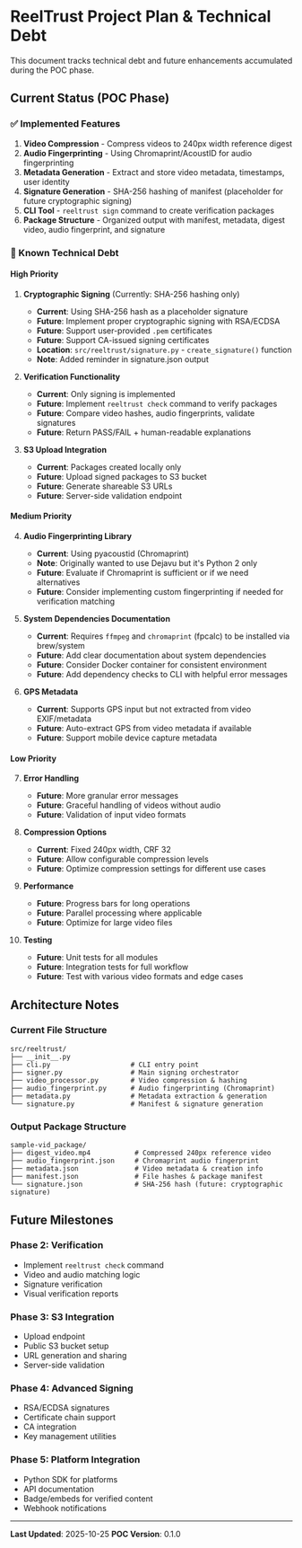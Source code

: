 # ReelTrust Project Plan & Technical Debt

This document tracks technical debt and future enhancements accumulated during the POC phase.

## Current Status (POC Phase)

### ✅ Implemented Features

1. **Video Compression** - Compress videos to 240px width reference digest
2. **Audio Fingerprinting** - Using Chromaprint/AcoustID for audio fingerprinting
3. **Metadata Generation** - Extract and store video metadata, timestamps, user identity
4. **Signature Generation** - SHA-256 hashing of manifest (placeholder for future cryptographic signing)
5. **CLI Tool** - `reeltrust sign` command to create verification packages
6. **Package Structure** - Organized output with manifest, metadata, digest video, audio fingerprint, and signature

### 🔧 Known Technical Debt

#### High Priority

1. **Cryptographic Signing** (Currently: SHA-256 hashing only)
   - **Current**: Using SHA-256 hash as a placeholder signature
   - **Future**: Implement proper cryptographic signing with RSA/ECDSA
   - **Future**: Support user-provided `.pem` certificates
   - **Future**: Support CA-issued signing certificates
   - **Location**: `src/reeltrust/signature.py` - `create_signature()` function
   - **Note**: Added reminder in signature.json output

2. **Verification Functionality**
   - **Current**: Only signing is implemented
   - **Future**: Implement `reeltrust check` command to verify packages
   - **Future**: Compare video hashes, audio fingerprints, validate signatures
   - **Future**: Return PASS/FAIL + human-readable explanations

3. **S3 Upload Integration**
   - **Current**: Packages created locally only
   - **Future**: Upload signed packages to S3 bucket
   - **Future**: Generate shareable S3 URLs
   - **Future**: Server-side validation endpoint

#### Medium Priority

4. **Audio Fingerprinting Library**
   - **Current**: Using pyacoustid (Chromaprint)
   - **Note**: Originally wanted to use Dejavu but it's Python 2 only
   - **Future**: Evaluate if Chromaprint is sufficient or if we need alternatives
   - **Future**: Consider implementing custom fingerprinting if needed for verification matching

5. **System Dependencies Documentation**
   - **Current**: Requires `ffmpeg` and `chromaprint` (fpcalc) to be installed via brew/system
   - **Future**: Add clear documentation about system dependencies
   - **Future**: Consider Docker container for consistent environment
   - **Future**: Add dependency checks to CLI with helpful error messages

6. **GPS Metadata**
   - **Current**: Supports GPS input but not extracted from video EXIF/metadata
   - **Future**: Auto-extract GPS from video metadata if available
   - **Future**: Support mobile device capture metadata

#### Low Priority

7. **Error Handling**
   - **Future**: More granular error messages
   - **Future**: Graceful handling of videos without audio
   - **Future**: Validation of input video formats

8. **Compression Options**
   - **Current**: Fixed 240px width, CRF 32
   - **Future**: Allow configurable compression levels
   - **Future**: Optimize compression settings for different use cases

9. **Performance**
   - **Future**: Progress bars for long operations
   - **Future**: Parallel processing where applicable
   - **Future**: Optimize for large video files

10. **Testing**
    - **Future**: Unit tests for all modules
    - **Future**: Integration tests for full workflow
    - **Future**: Test with various video formats and edge cases

## Architecture Notes

### Current File Structure

```
src/reeltrust/
├── __init__.py
├── cli.py                    # CLI entry point
├── signer.py                 # Main signing orchestrator
├── video_processor.py        # Video compression & hashing
├── audio_fingerprint.py      # Audio fingerprinting (Chromaprint)
├── metadata.py               # Metadata extraction & generation
└── signature.py              # Manifest & signature generation
```

### Output Package Structure

```
sample-vid_package/
├── digest_video.mp4           # Compressed 240px reference video
├── audio_fingerprint.json     # Chromaprint audio fingerprint
├── metadata.json              # Video metadata & creation info
├── manifest.json              # File hashes & package manifest
└── signature.json             # SHA-256 hash (future: cryptographic signature)
```

## Future Milestones

### Phase 2: Verification
- Implement `reeltrust check` command
- Video and audio matching logic
- Signature verification
- Visual verification reports

### Phase 3: S3 Integration
- Upload endpoint
- Public S3 bucket setup
- URL generation and sharing
- Server-side validation

### Phase 4: Advanced Signing
- RSA/ECDSA signatures
- Certificate chain support
- CA integration
- Key management utilities

### Phase 5: Platform Integration
- Python SDK for platforms
- API documentation
- Badge/embeds for verified content
- Webhook notifications

---

**Last Updated**: 2025-10-25
**POC Version**: 0.1.0
